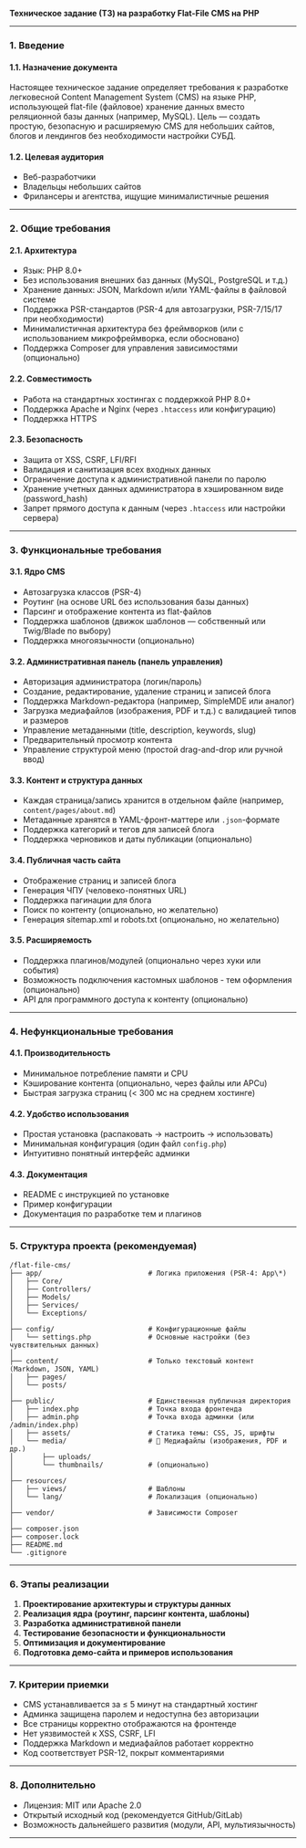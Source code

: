 **Техническое задание (ТЗ) на разработку Flat-File CMS на PHP**

---

### 1. Введение

#### 1.1. Назначение документа
Настоящее техническое задание определяет требования к разработке легковесной Content Management System (CMS) на языке PHP, использующей flat-file (файловое) хранение данных вместо реляционной базы данных (например, MySQL). Цель — создать простую, безопасную и расширяемую CMS для небольших сайтов, блогов и лендингов без необходимости настройки СУБД.

#### 1.2. Целевая аудитория
- Веб-разработчики
- Владельцы небольших сайтов
- Фрилансеры и агентства, ищущие минималистичные решения

---

### 2. Общие требования

#### 2.1. Архитектура
- Язык: PHP 8.0+
- Без использования внешних баз данных (MySQL, PostgreSQL и т.д.)
- Хранение данных: JSON, Markdown и/или YAML-файлы в файловой системе
- Поддержка PSR-стандартов (PSR-4 для автозагрузки, PSR-7/15/17 при необходимости)
- Минималистичная архитектура без фреймворков (или с использованием микрофреймворка, если обосновано)
- Поддержка Composer для управления зависимостями (опционально)

#### 2.2. Совместимость
- Работа на стандартных хостингах с поддержкой PHP 8.0+
- Поддержка Apache и Nginx (через `.htaccess` или конфигурацию)
- Поддержка HTTPS

#### 2.3. Безопасность
- Защита от XSS, CSRF, LFI/RFI
- Валидация и санитизация всех входных данных
- Ограничение доступа к административной панели по паролю
- Хранение учетных данных администратора в хэшированном виде (password_hash)
- Запрет прямого доступа к данным (через `.htaccess` или настройки сервера)

---

### 3. Функциональные требования

#### 3.1. Ядро CMS
- Автозагрузка классов (PSR-4)
- Роутинг (на основе URL без использования базы данных)
- Парсинг и отображение контента из flat-файлов
- Поддержка шаблонов (движок шаблонов — собственный или Twig/Blade по выбору)
- Поддержка многоязычности (опционально)

#### 3.2. Административная панель (панель управления)
- Авторизация администратора (логин/пароль)
- Создание, редактирование, удаление страниц и записей блога
- Поддержка Markdown-редактора (например, SimpleMDE или аналог)
- Загрузка медиафайлов (изображения, PDF и т.д.) с валидацией типов и размеров
- Управление метаданными (title, description, keywords, slug)
- Предварительный просмотр контента
- Управление структурой меню (простой drag-and-drop или ручной ввод)

#### 3.3. Контент и структура данных
- Каждая страница/запись хранится в отдельном файле (например, `content/pages/about.md`)
- Метаданные хранятся в YAML-фронт-маттере или `.json`-формате
- Поддержка категорий и тегов для записей блога
- Поддержка черновиков и даты публикации (опционально)

#### 3.4. Публичная часть сайта
- Отображение страниц и записей блога
- Генерация ЧПУ (человеко-понятных URL)
- Поддержка пагинации для блога
- Поиск по контенту (опционально, но желательно)
- Генерация sitemap.xml и robots.txt (опционально, но желательно)

#### 3.5. Расширяемость
- Поддержка плагинов/модулей (опционально через хуки или события)
- Возможность подключения кастомных шаблонов - тем оформления (опционально)
- API для программного доступа к контенту (опционально)

---

### 4. Нефункциональные требования

#### 4.1. Производительность
- Минимальное потребление памяти и CPU
- Кэширование контента (опционально, через файлы или APCu)
- Быстрая загрузка страниц (< 300 мс на среднем хостинге)

#### 4.2. Удобство использования
- Простая установка (распаковать → настроить → использовать)
- Минимальная конфигурация (один файл `config.php`)
- Интуитивно понятный интерфейс админки

#### 4.3. Документация
- README с инструкцией по установке
- Пример конфигурации
- Документация по разработке тем и плагинов

---

### 5. Структура проекта (рекомендуемая)
```
/flat-file-cms/
├── app/                          # Логика приложения (PSR-4: App\*)
│   ├── Core/
│   ├── Controllers/
│   ├── Models/
│   ├── Services/
│   └── Exceptions/
│
├── config/                       # Конфигурационные файлы
│   └── settings.php              # Основные настройки (без чувствительных данных)
│
├── content/                      # Только текстовый контент (Markdown, JSON, YAML)
│   ├── pages/
│   └── posts/
│
├── public/                       # Единственная публичная директория
│   ├── index.php                 # Точка входа фронтенда
│   ├── admin.php                 # Точка входа админки (или /admin/index.php)
│   ├── assets/                   # Статика темы: CSS, JS, шрифты
│   └── media/                    # 🔄 Медиафайлы (изображения, PDF и др.)
│       ├── uploads/
│       └── thumbnails/           # (опционально)
│
├── resources/
│   ├── views/                    # Шаблоны
│   └── lang/                     # Локализация (опционально)
│
├── vendor/                       # Зависимости Composer
│
├── composer.json
├── composer.lock
├── README.md
└── .gitignore
```

---

### 6. Этапы реализации

1. **Проектирование архитектуры и структуры данных**
2. **Реализация ядра (роутинг, парсинг контента, шаблоны)**
3. **Разработка административной панели**
4. **Тестирование безопасности и функциональности**
5. **Оптимизация и документирование**
6. **Подготовка демо-сайта и примеров использования**

---

### 7. Критерии приемки

- CMS устанавливается за ≤ 5 минут на стандартный хостинг
- Админка защищена паролем и недоступна без авторизации
- Все страницы корректно отображаются на фронтенде
- Нет уязвимостей к XSS, CSRF, LFI
- Поддержка Markdown и медиафайлов работает корректно
- Код соответствует PSR-12, покрыт комментариями

---

### 8. Дополнительно

- Лицензия: MIT или Apache 2.0
- Открытый исходный код (рекомендуется GitHub/GitLab)
- Возможность дальнейшего развития (модули, API, мультиязычность)


--- 

